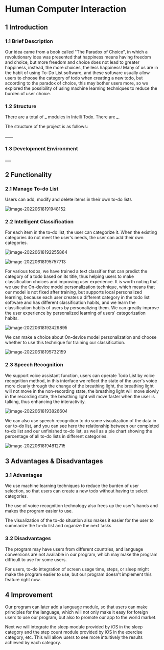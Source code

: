 # Human Computer Interaction

## 1 Introduction

### 1.1 Brief Description

Our idea came from a book called "The Paradox of Choice", in which a revolutionary idea was presented that happiness means having freedom and choice, but more freedom and choice does not lead to greater happiness, instead, the more choices, the less happiness!
Many of us are in the habit of using To-Do List software, and these software usually allow users to choose the category of todo when creating a new todo, but according to the paradox of choice, this may bother users more, so we explored the possibility of using machine learning techniques to reduce the burden of user choice.

### 1.2 Structure

There are a total of _ modules in Intelli Todo. There are _.

The structure of the project is as follows:

\____

### 1.3 Development Environment

\___

## 2 Functionality

### 2.1 Manage To-do List

Users can add, modify and delete items in their own to-do lists

![image-20220618191948152](img/1.png)

### 2.2 Intelligent Classification

For each item in the to-do list, the user can categorize it. When the existing categories do not meet the user's needs, the user can add their own categories.

![image-20220618192255864](img/2.png)

![image-20220618195757713](img/7.png)

For various todos, we have trained a text classifier that can predict the category of a todo based on its title, thus helping users to make classification choices and improving user experience. It is worth noting that we use the On-device model personalization technique, which means that our model is not fixed after training, but supports local personalized learning, because each user creates a different category in the todo list software and has different classification habits, and we learn the classification habits of users by personalizing them. We can greatly improve the user experience by personalized learning of users' categorization habits.

![image-20220618192429895](img/3.png)

We can make a choice about On-device model personalization and choose whether to use this technique for training our classification.

![image-20220618195732159](img/6.png)

### 2.3 Speech Recognition

We support voice assistant function, users can operate Todo List by voice recognition method, in this interface we reflect the state of the user's voice more clearly through the change of the breathing light, the breathing light will not move in the non-recording state, the breathing light will move slowly in the recording state, the breathing light will move faster when the user is talking, thus enhancing the interactivity.

![image-20220618193826604](img/4.png)

We can also use speech recognition to do some visualization of the data in our to-do list, and you can see here the relationship between our completed to-do list and our unfinished to-do list, as well as a pie chart showing the percentage of all to-do lists in different categories.

![image-20220618194812715](img/5.png)

## 3 Advantages & Disadvantages

### 3.1 Advantages

We use machine learning techniques to reduce the burden of user selection, so that users can create a new todo without having to select categories.

The use of voice recognition technology also frees up the user's hands and makes the program easier to use.

The visualization of the to-do situation also makes it easier for the user to summarize the to-do list and organize the next tasks.

### 3.2 Disadvantages

The program may have users from different countries, and language conversions are not available in our program, which may make the program difficult to use for some users.

For users, to-do integration of screen usage time, steps, or sleep might make the program easier to use, but our program doesn't implement this feature right now.

## 4 Improvement

Our program can later add a language module, so that users can make principles for the language, which will not only make it easy for foreign users to use our program, but also to promote our app to the world market.

Next we will integrate the sleep module provided by iOS in the sleep category and the step count module provided by iOS in the exercise category, etc. This will allow users to see more intuitively the results achieved by each category.
